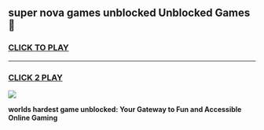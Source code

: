 
## super nova games unblocked Unblocked Games👋
<h3>
<a href="https://premium.freeplayer.one?title=super_nova_games_unblocked&ref=16F">CLICK TO PLAY</a></h3>
<hr>

<h3>
<a href="https://premium.freeplayer.one?title=super_nova_games_unblocked&ref=16F">CLICK 2 PLAY</a>
  
</h3>

<a href="https://premium.freeplayer.one?title=super_nova_games_unblocked&ref=16F/"><img src="https://clearcache.store/games.png"></a>


**worlds hardest game unblocked: Your Gateway to Fun and Accessible Online Gaming**
